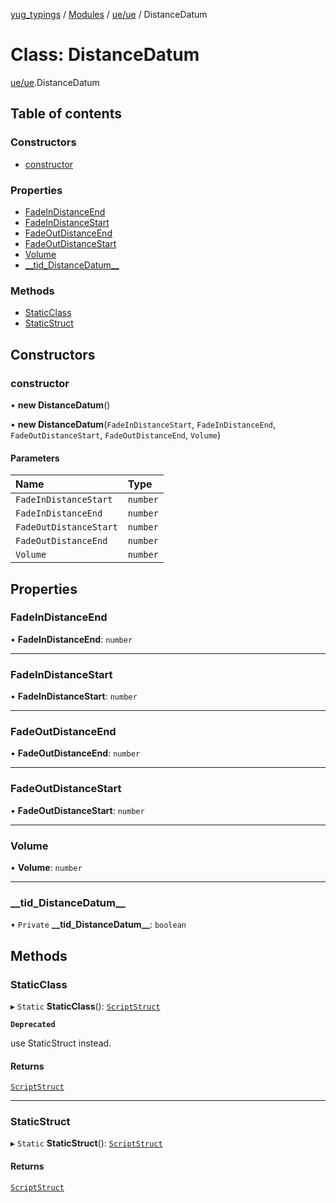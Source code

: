 [yug_typings](../README.md) / [Modules](../modules.md) / [ue/ue](../modules/ue_ue.md) / DistanceDatum

# Class: DistanceDatum

[ue/ue](../modules/ue_ue.md).DistanceDatum

## Table of contents

### Constructors

- [constructor](ue_ue.DistanceDatum.md#constructor)

### Properties

- [FadeInDistanceEnd](ue_ue.DistanceDatum.md#fadeindistanceend)
- [FadeInDistanceStart](ue_ue.DistanceDatum.md#fadeindistancestart)
- [FadeOutDistanceEnd](ue_ue.DistanceDatum.md#fadeoutdistanceend)
- [FadeOutDistanceStart](ue_ue.DistanceDatum.md#fadeoutdistancestart)
- [Volume](ue_ue.DistanceDatum.md#volume)
- [\_\_tid\_DistanceDatum\_\_](ue_ue.DistanceDatum.md#__tid_distancedatum__)

### Methods

- [StaticClass](ue_ue.DistanceDatum.md#staticclass)
- [StaticStruct](ue_ue.DistanceDatum.md#staticstruct)

## Constructors

### constructor

• **new DistanceDatum**()

• **new DistanceDatum**(`FadeInDistanceStart`, `FadeInDistanceEnd`, `FadeOutDistanceStart`, `FadeOutDistanceEnd`, `Volume`)

#### Parameters

| Name | Type |
| :------ | :------ |
| `FadeInDistanceStart` | `number` |
| `FadeInDistanceEnd` | `number` |
| `FadeOutDistanceStart` | `number` |
| `FadeOutDistanceEnd` | `number` |
| `Volume` | `number` |

## Properties

### FadeInDistanceEnd

• **FadeInDistanceEnd**: `number`

___

### FadeInDistanceStart

• **FadeInDistanceStart**: `number`

___

### FadeOutDistanceEnd

• **FadeOutDistanceEnd**: `number`

___

### FadeOutDistanceStart

• **FadeOutDistanceStart**: `number`

___

### Volume

• **Volume**: `number`

___

### \_\_tid\_DistanceDatum\_\_

• `Private` **\_\_tid\_DistanceDatum\_\_**: `boolean`

## Methods

### StaticClass

▸ `Static` **StaticClass**(): [`ScriptStruct`](ue_ue.ScriptStruct.md)

**`Deprecated`**

use StaticStruct instead.

#### Returns

[`ScriptStruct`](ue_ue.ScriptStruct.md)

___

### StaticStruct

▸ `Static` **StaticStruct**(): [`ScriptStruct`](ue_ue.ScriptStruct.md)

#### Returns

[`ScriptStruct`](ue_ue.ScriptStruct.md)
